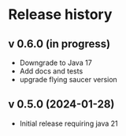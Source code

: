 # Release history

## v 0.6.0 (in progress)
- Downgrade to Java 17
- Add docs and tests
- upgrade flying saucer version

## v 0.5.0 (2024-01-28)
- Initial release requiring java 21